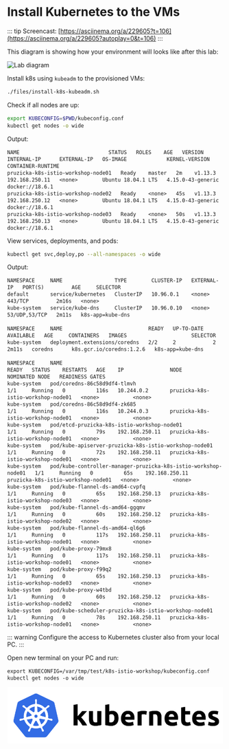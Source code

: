 # Install Kubernetes to the VMs

::: tip
Screencast: [https://asciinema.org/a/229605?t=106](https://asciinema.org/a/229605?autoplay=0&t=106)
:::

This diagram is showing how your environment will looks like after this lab:

![Lab diagram](./kubeadm_diagram.png "Lab diagram")

Install k8s using `kubeadm` to the provisioned VMs:

```bash
./files/install-k8s-kubeadm.sh
```

Check if all nodes are up:

```bash
export KUBECONFIG=$PWD/kubeconfig.conf
kubectl get nodes -o wide
```

Output:

```shell
NAME                             STATUS   ROLES    AGE   VERSION   INTERNAL-IP      EXTERNAL-IP   OS-IMAGE             KERNEL-VERSION      CONTAINER-RUNTIME
pruzicka-k8s-istio-workshop-node01   Ready    master   2m    v1.13.3   192.168.250.11   <none>        Ubuntu 18.04.1 LTS   4.15.0-43-generic   docker://18.6.1
pruzicka-k8s-istio-workshop-node02   Ready    <none>   45s   v1.13.3   192.168.250.12   <none>        Ubuntu 18.04.1 LTS   4.15.0-43-generic   docker://18.6.1
pruzicka-k8s-istio-workshop-node03   Ready    <none>   50s   v1.13.3   192.168.250.13   <none>        Ubuntu 18.04.1 LTS   4.15.0-43-generic   docker://18.6.1
```

View services, deployments, and pods:

```bash
kubectl get svc,deploy,po --all-namespaces -o wide
```

Output:

```shell
NAMESPACE     NAME                 TYPE        CLUSTER-IP   EXTERNAL-IP   PORT(S)         AGE     SELECTOR
default       service/kubernetes   ClusterIP   10.96.0.1    <none>        443/TCP         2m16s   <none>
kube-system   service/kube-dns     ClusterIP   10.96.0.10   <none>        53/UDP,53/TCP   2m11s   k8s-app=kube-dns

NAMESPACE     NAME                            READY   UP-TO-DATE   AVAILABLE   AGE     CONTAINERS   IMAGES                     SELECTOR
kube-system   deployment.extensions/coredns   2/2     2            2           2m11s   coredns      k8s.gcr.io/coredns:1.2.6   k8s-app=kube-dns

NAMESPACE     NAME                                                         READY   STATUS    RESTARTS   AGE    IP               NODE                             NOMINATED NODE   READINESS GATES
kube-system   pod/coredns-86c58d9df4-tlmvh                                 1/1     Running   0          116s   10.244.0.2       pruzicka-k8s-istio-workshop-node01   <none>           <none>
kube-system   pod/coredns-86c58d9df4-zk685                                 1/1     Running   0          116s   10.244.0.3       pruzicka-k8s-istio-workshop-node01   <none>           <none>
kube-system   pod/etcd-pruzicka-k8s-istio-workshop-node01                      1/1     Running   0          79s    192.168.250.11   pruzicka-k8s-istio-workshop-node01   <none>           <none>
kube-system   pod/kube-apiserver-pruzicka-k8s-istio-workshop-node01            1/1     Running   0          72s    192.168.250.11   pruzicka-k8s-istio-workshop-node01   <none>           <none>
kube-system   pod/kube-controller-manager-pruzicka-k8s-istio-workshop-node01   1/1     Running   0          65s    192.168.250.11   pruzicka-k8s-istio-workshop-node01   <none>           <none>
kube-system   pod/kube-flannel-ds-amd64-cvpfq                              1/1     Running   0          65s    192.168.250.13   pruzicka-k8s-istio-workshop-node03   <none>           <none>
kube-system   pod/kube-flannel-ds-amd64-ggqmv                              1/1     Running   0          60s    192.168.250.12   pruzicka-k8s-istio-workshop-node02   <none>           <none>
kube-system   pod/kube-flannel-ds-amd64-ql6g6                              1/1     Running   0          117s   192.168.250.11   pruzicka-k8s-istio-workshop-node01   <none>           <none>
kube-system   pod/kube-proxy-79mx8                                         1/1     Running   0          117s   192.168.250.11   pruzicka-k8s-istio-workshop-node01   <none>           <none>
kube-system   pod/kube-proxy-f99q2                                         1/1     Running   0          65s    192.168.250.13   pruzicka-k8s-istio-workshop-node03   <none>           <none>
kube-system   pod/kube-proxy-w4tbd                                         1/1     Running   0          60s    192.168.250.12   pruzicka-k8s-istio-workshop-node02   <none>           <none>
kube-system   pod/kube-scheduler-pruzicka-k8s-istio-workshop-node01            1/1     Running   0          78s    192.168.250.11   pruzicka-k8s-istio-workshop-node01   <none>           <none>
```

::: warning
Configure the access to Kubernetes cluster also from your local PC.
:::

Open new terminal on your PC and run:

```shell
export KUBECONFIG=/var/tmp/test/k8s-istio-workshop/kubeconfig.conf
kubectl get nodes -o wide
```

![Kubernetes](https://raw.githubusercontent.com/cncf/artwork/04763c0f5f72b23d6a20bfc9c68c88cee805dbcc/projects/kubernetes/horizontal/color/kubernetes-horizontal-color.svg
"Kubernetes")
